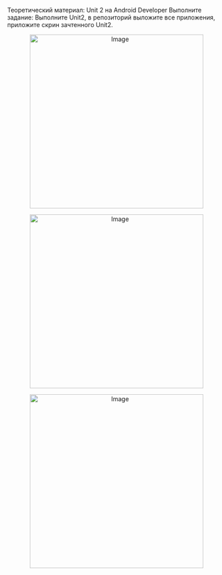 Теоретический материал:
Unit 2 на Android Developer
Выполните задание:
Выполните Unit2, в репозиторий выложите все приложения, приложите скрин зачтенного Unit2.

<p align="center">
  <img src="https://github.com/vladryanka/Building-app-UI-Vibelab/assets/75379439/6f34c975-8112-4ed9-848f-659bb4b2b17e" alt="Image" width="400">
</p>

<p align="center">
  <img src="https://github.com/vladryanka/Building-app-UI-Vibelab/assets/75379439/afc34cea-6464-4ff5-9564-56a687c6d36f" alt="Image" width="400">
</p>

<p align="center">
  <img src="https://github.com/vladryanka/Building-app-UI-Vibelab/assets/75379439/6f458a71-d95b-4007-af12-19860a70f6fa" alt="Image" width="400">
</p>
